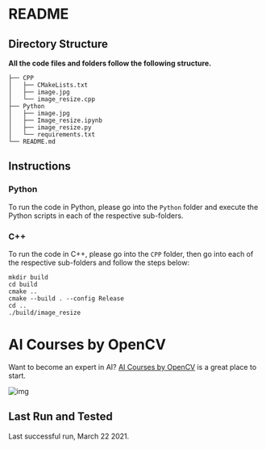 # README



## Directory Structure

**All the code files and folders follow the following structure.**

```
├── CPP
│   ├── CMakeLists.txt
│   ├── image.jpg
│   └── image_resize.cpp
├── Python
│   ├── image.jpg
│   ├── Image_resize.ipynb
│   ├── image_resize.py
│   └── requirements.txt
└── README.md

```



## Instructions

### Python

To run the code in Python, please go into the `Python` folder and execute the Python scripts in each of the respective sub-folders.

### C++

To run the code in C++, please go into the `CPP` folder, then go into each of the respective sub-folders and follow the steps below:

```
mkdir build
cd build
cmake ..
cmake --build . --config Release
cd ..
./build/image_resize
```



# AI Courses by OpenCV

Want to become an expert in AI? [AI Courses by OpenCV](https://opencv.org/courses/) is a great place to start.

![img](https://camo.githubusercontent.com/18c5719ef10afe9607af3e87e990068c942ae4cba8bd4d72d21950d6213ea97e/68747470733a2f2f7777772e6c6561726e6f70656e63762e636f6d2f77702d636f6e74656e742f75706c6f6164732f323032302f30342f41492d436f75727365732d42792d4f70656e43562d4769746875622e706e67)



## Last Run and Tested

Last successful run, March 22 2021.